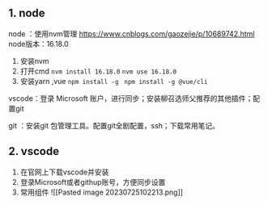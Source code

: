 
##  1. node

node ：使用nvm管理
https://www.cnblogs.com/gaozejie/p/10689742.html
node版本：16.18.0

1. 安装nvm
2. 打开cmd
	`nvm install 16.18.0`
	`nvm use 16.18.0`
3. 安装yarn ,vue
	`npm install -g `
	`npm install -g @vue/cli`

vscode：登录 Microsoft 账户，进行同步；安装柳召选师父推荐的其他插件；配置git

git ：安装git 包管理工具。配置git全剧配置，ssh；下载常用笔记。

## 2. vscode

1. 在官网上下载vscode并安装
2. 登录Microsoft或者githup账号，方便同步设置
3. 常用组件
![[Pasted image 20230725102213.png]]